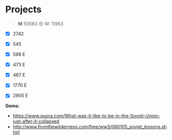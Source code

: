 Projects
========



>**M** 50583 :heart_eyes:
>W: 11963

- [x] 2742
- [x] 545
- [x] 598 E
- [x] 473 E
- [x] 467 E
- [x] 1770 E
- [x] 2905 E



**Gems:**

-  https://www.quora.com/What-was-it-like-to-be-in-the-Soviet-Union-just-after-it-collapsed
-  http://www.fromthewilderness.com/free/ww3/060105_soviet_lessons.shtml
